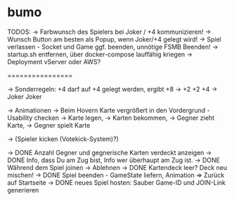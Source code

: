 # bumo

TODOS:
  -> Farbwunsch des Spielers bei Joker / +4 kommunizieren! 
  -> Wunsch Button am besten als Popup, wenn Joker/+4 gelegt wird!
  -> Spiel verlassen - Socket und Game ggf. beenden, unnötige FSMB Beenden!
  -> startup.sh entfernen, über docker-compose lauffähig kriegen
  -> Deployment vServer oder AWS? 

================

  -> Sonderregeln: +4 darf auf +4 gelegt werden, ergibt +8
    ->               +2          +2                       +4
    ->               Joker       Joker        

  -> Animationen
    -> Beim Hovern Karte vergrößert in den Vordergrund - Usability checken
    -> Karte legen, 
    -> Karten bekommen, 
    -> Gegner zieht Karte, 
    -> Gegner spielt Karte

  -> (Spieler kicken (Votekick-System)?)

  -> DONE Anzahl Gegner und gegnerische Karten verdeckt anzeigen
  -> DONE Info, dass Du am Zug bist, Info wer überhaupt am Zug ist.
  -> DONE Während dem Spiel joinen -> Ablehnen 
  -> DONE Kartendeck leer? Deck neu mischen! 
  -> DONE Spiel beenden - GameState liefern, Animation => Zurück auf Startseite
  -> DONE neues Spiel hosten: Sauber Game-ID und JOIN-Link generieren
